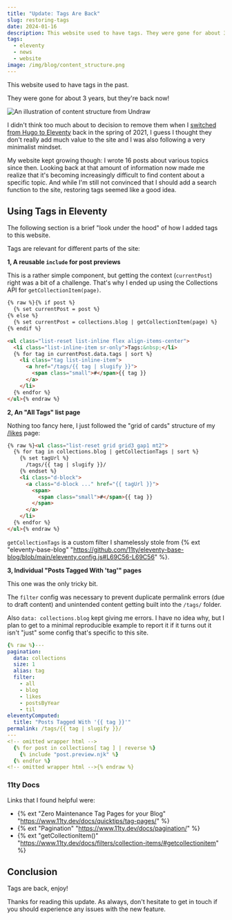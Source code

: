 ```yaml
---
title: "Update: Tags Are Back"
slug: restoring-tags
date: 2024-01-16
description: This website used to have tags. They were gone for about 3 years, but they're back now.
tags:
  - eleventy
  - news
  - website
image: /img/blog/content_structure.png
---
```


This website used to have tags in the past.

They were gone for about 3 years, but they're back now!

<p>
  <img src="/img/blog/content_structure.png" class="img-fluid img-center" alt="An illustration of content structure from Undraw">
</p>

I didn't think too much about to decision to remove them when I [switched from Hugo to Eleventy](/blog/migrating-from-hugo-to-eleventy/) back in the spring of 2021, I guess I thought they don't really add much value to the site and I was also following a very minimalist mindset.

My website kept growing though: I wrote 16 posts about various topics since then. Looking back at that amount of information now made me realize that it's becoming increasingly difficult to find content about a specific topic. And while I'm still not convinced that I should add a search function to the site, restoring tags seemed like a good idea.

## Using Tags in Eleventy

The following section is a brief "look under the hood" of how I added tags to this website.

Tags are relevant for different parts of the site:

**1, A reusable `include` for post previews**

This is a rather simple component, but getting the context (`currentPost`) right was a bit of a challenge. That's why I ended up using the Collections API for `getCollectionItem(page)`.

```html
{% raw %}{% if post %}
  {% set currentPost = post %}
{% else %}
  {% set currentPost = collections.blog | getCollectionItem(page) %}
{% endif %}

<ul class="list-reset list-inline flex align-items-center">
  <li class="list-inline-item sr-only">Tags:&nbsp;</li>
  {% for tag in currentPost.data.tags | sort %}
    <li class="tag list-inline-item">
      <a href="/tags/{{ tag | slugify }}">
        <span class="small">#</span>{{ tag }}
      </a>
    </li>
  {% endfor %}
</ul>{% endraw %}
```

**2, An "All Tags" list page**

Nothing too fancy here, I just followed the "grid of cards" structure of my [/likes](/likes/) page:

```html
{% raw %}<ul class="list-reset grid grid3 gap1 mt2">
  {% for tag in collections.blog | getCollectionTags | sort %}
    {% set tagUrl %}
      /tags/{{ tag | slugify }}/
    {% endset %}
    <li class="d-block">
      <a class="d-block ..." href="{{ tagUrl }}">
        <span>
          <span class="small">#</span>{{ tag }}
        </span>
      </a>
    </li>
  {% endfor %}
</ul>{% endraw %}
```

`getCollectionTags` is a custom filter I shamelessly stole from {% ext "eleventy-base-blog" "https://github.com/11ty/eleventy-base-blog/blob/main/eleventy.config.js#L69C56-L69C56" %}.

**3, Individual "Posts Tagged With 'tag'" pages**

This one was the only tricky bit.

The `filter` config was necessary to prevent duplicate permalink errors (due to draft content) and unintended content getting built into the `/tags/` folder.

Also `data: collections.blog` kept giving me errors. I have no idea why, but I plan to get to a minimal reproducible example to report it if it turns out it isn't "just" some config that's specific to this site.

```yaml
{% raw %}---
pagination:
  data: collections
  size: 1
  alias: tag
  filter:
    - all
    - blog
    - likes
    - postsByYear
    - til
eleventyComputed:
  title: "Posts Tagged With '{{ tag }}'"
permalink: /tags/{{ tag | slugify }}/
---
<!-- omitted wrapper html -->
  {% for post in collections[ tag ] | reverse %}
    {% include "post.preview.njk" %}
  {% endfor %}
<!-- omitted wrapper html -->{% endraw %}
```

### 11ty Docs

Links that I found helpful were:

- {% ext "Zero Maintenance Tag Pages for your Blog" "https://www.11ty.dev/docs/quicktips/tag-pages/" %}
- {% ext "Pagination" "https://www.11ty.dev/docs/pagination/" %}
- {% ext "getCollectionItem()" "https://www.11ty.dev/docs/filters/collection-items/#getcollectionitem" %}

## Conclusion

Tags are back, enjoy!

Thanks for reading this update. As always, don't hesitate to get in touch if you should experience any issues with the new feature.
